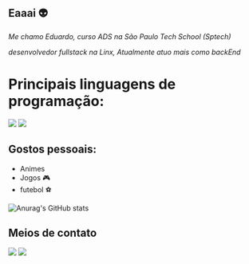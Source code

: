 ## Eaaai 👽

_Me chamo Eduardo, curso ADS na São Paulo Tech School (Sptech)_

_desenvolvedor fullstack na Linx,_
_Atualmente atuo mais como backEnd_

# Principais linguagens de programação:

<img aling="center" src="https://img.shields.io/badge/Java-ED8B00?style=for-the-badge&logo=java&logoColor=white">   <img aling="center" src="https://img.shields.io/badge/JavaScript-323330?style=for-the-badge&logo=javascript&logoColor=F7DF1E">    
## Gostos pessoais:

* Animes
* Jogos 🎮
* futebol ⚽

![Anurag's GitHub stats](https://github-readme-stats.vercel.app/api?username=anuraghazra&count_private=true)

## Meios de contato

[<img aling="space-beetwen" src="https://img.shields.io/badge/Instagram-E4405F?style=for-the-badge&logo=instagram&logoColor=white">](https://www.instagram.com/oonly_shit/)
[<img aling="space-beetwen" src="https://img.shields.io/badge/LinkedIn-0077B5?style=for-the-badge&logo=linkedin&logoColor=white">](https://www.linkedin.com/in/eduardo-costa-6b8a14239/)

